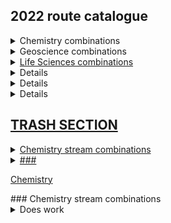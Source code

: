 ## 2022 route catalogue

<details>
    <summary>Chemistry combinations</summary>
    
    Inorganic & Materials Chemistry
    <ul>
        <li><a href="url"> + Physics </a></li> 
        <li><a href="url"> + History, Philosophy and Social Studies of Science </a></li>
    </ul>
   Organic Chemistry
    <ul>
        <li><a href="url"> + Biomedical Sciences </a></li>
        <li><a href="url"> + Genetics, Evolution and Environment </a></li>
        <li><a href="url"> + Molecular and Cell Biology </a></li>
        <li><a href="url"> + Neuroscience and Psychology </a></li>
        <li><a href="url"> + History, Philosophy and Social Studies of Science </a></li>
    </ul>
   Physical Chemistry
   <ul>
        <li><a href="url"> + Astrophysics </a></li>
        <li><a href="url"> + Physics </a></li>
        <li><a href="url"> + Geoscience </a></li>  
        <li><a href="url"> + (Maths & Stats) </a></li>
        <li><a href="url"> + History, Philosophy and Social Studies of Science </a></li> 
  </ul>
</details>

<details>
    <summary>Geoscience combinations</summary>
  <ul>
      <li><a href="url"> + Genetics, Evolution and Environment</li>
      <li><a href="url"> + History, Philosophy and Social Studies of Science</li> 
      <li><a href="url"> + Physical Chemistry</li>
      <li><a href="url"> + Astrophysics</li>
      <li><a href="url"> + Physics</li>
      <li><a href="url"> + History, Philosophy and Social Studies of Science</li>
  </ul>
</details>

<details>
    <summary>Life Sciences combinations</summary>
    
    Biomedical Sciences
    <ul>
        <li><a href="url"> + Organic Chemistry</li>
        <li><a href="url"> + Medical Physics</li>
        <li><a href="url"> + (Maths & Stats)</li>
        <li><a href="url"> + History, Philosophy and Social Studies of Science</li>
    </ul>
    Genetics, Evolution and Environment
    <ul>
        <li><a href="url"> + Organic Chemistry</li>
        <li><a href="url"> + Earth and Environment</li>
        <li><a href="url"> + (Maths and Stats)</li>
        <li><a href="url"> + History, Philosophy and Social Studies of Science</li>
    </ul>
    Molecular and Cell Biology
    <ul>
        <li><a href="url"> + Astrophysics</li>
        <li><a href="url"> + Physics</li>
        <li><a href="url"> + Organic Chemistry</li>
        <li><a href="url"> + (Maths & Stats)</li>
        <li><a href="url"> + History, Philosophy and Social Studies of Science</li>
    </ul>
    Neuroscience and Psychology
    <ul>
        <li><a href="url"> + Organic Chemistry</li>
        <li><a href="url"> + Medical Physics</li>
        <li><a href="url"> + (Maths & Stats)</li>
        <li><a href="url"> + History, Philosophy and Social Studies of Science</li>
    </ul>
</details>

<details>
  <summary>Mathematics and Statistics combinations</summary>
  <ul>
      <li><a href="url"> + Physical Chemistry</li>
      <li><a href="url"> + Biomedical Sciences</li>
      <li><a href="url"> + Genetics, Evolution and Environment</li>
      <li><a href="url"> + Molecular and Cell Biology</li>
      <li><a href="url">  + Neuroscience and Psychology</li>
      <li><a href="url"> + Physics</li>
      <li><a href="url"> + Astrophysics</li>
  </ul>
  NOTE: Maths & Stats can only be pursued as a minor stream - your other stream MUST be your major stream for year 3 (and year 4 if you stay for the MSci).

</details>

<details>
  <summary>Physics combinations</summary>
    
 Astrophysics
 <ul>
    <li><a href="url"> + Physical Chemistry</li>
    <li><a href="url"> + Geoscience</li>
    <li><a href="url"> + Molecular and Cell Biology</li>
    <li><a href="url"> + History, Philosophy and Social Studies of Science</li>
    <li><a href="url"> + (Maths & Stats)</li>
  </ul>
  Physics 
  <ul>
    <li><a href="url"> + Inorganic and Materials Chemistry</li>
    <li><a href="url"> + Physical Chemistry</li>
    <li><a href="url"> + Geoscience</li>
    <li><a href="url"> + Molecular and Cell Biology</li>
    <li><a href="url"> + (Maths & Stats)</li>
    <li><a href="url"> + History, Philosophy and Social Studies of Science</li>
    <li><a href="url"> + Biomedical Sciences</li>
    <li><a href="url"> + Neuroscience and Psychology</li>
    <li><a href="url"> + History, Philosophy and Social Studies of Science</li>
  </ul>
  </details>

<details>
  <summary>History, Philosophy and Social Studies of Science</summary>
  <ul>
      <li><a href="url"> + Inorganic & Materials Chemistry</li>
      <li><a href="url"> + Organic Chemistry</li>
      <li><a href="url"> + Physical Chemistry</li>
      <li><a href="url"> + Geoscience</li>
      <li><a href="url"> + Biomedical Sciences</li>
      <li><a href="url"> + Genetics, Evolution and Environment</li>
      <li><a href="url"> + Molecular and Cell Biology</li>
      <li><a href="url"> + Neuroscience and Psychology</li>
      <li><a href="url"> + Astrophysics</li>
      <li><a href="url"> + Physics</li>
      <li><a href="url"> + Medical Physics</li>
   </ul>
  
</details>



## TRASH SECTION

<details>
  <summary>Chemistry stream combinations</summary>
  Your content here...  
  
  > markup like blockquotes should even work on github!  
  
  more content here...
</details>

<details>
  <summary>###</summary>
  Your content here...
  > markup like blockquote's should even work on github!
  more content here...
</details>


[Chemistry](#CHM)
<div id="CHM"></div>
### Chemistry stream combinations
<details><summary>Does work</summary>  
[hi](https://hello.ca) 
</details>
